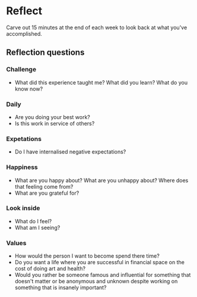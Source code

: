 # Reflect

Carve out 15 minutes at the end of each week to look back at what you've accomplished.


## Reflection questions

### Challenge
- What did this experience taught me? What did you learn? What do you know now?

### Daily
- Are you doing your best work?
- Is this work in service of others?

### Expetations
- Do I have internalised negative expectations?
### Happiness
- What are you happy about? What are you unhappy about? Where does that feeling come from?
- What are you grateful for?

### Look inside
- What do I feel?
- What am I seeing?

### Values
- How would the person I want to become spend there time? 
- Do you want a life where you are successful in financial space on the cost of doing art and health?
- Would you rather be someone famous and influential for something that doesn't matter or be anonymous and unknown despite working on something that is insanely important?